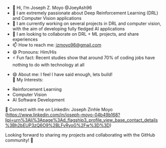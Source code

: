 - 👋 Hi, I’m Joseph Z. Moyo @JoeyAsh96
- 👀 I am extremely passionate about Deep Reinforcement Learning (DRL) and Computer Vision applications
- 🌱 I am currently working on several projects in DRL and computer vision, with the aim of developing fully fledged AI applications 
- 💞️ I am looking to collaborate on DRL + ML projects, and share experiences  
- 📫 How to reach me: jzmoyo96@gmail.com
- 😄 Pronouns: Him/His
- ⚡ Fun fact: Recent studies show that around 70% of coding jobs have nothing to do with technology at all
+ 😄 About me:
  I feel I have said enough, lets build!  
🌟 My Interests:
- Reinforcement Learning
- Computer Vision
- AI Software Development

🔗 Connect with me on LinkedIn: Joseph Zinhle Moyo (https://www.linkedin.com/in/joseph-moyo-04b49b168?lipi=urn%3Ali%3Apage%3Ad_flagship3_profile_view_base_contact_details%3Bh2bEUP3zQ6O9%2BLFvRyoG%2Fw%3D%3D)

Looking forward to sharing my projects and collaborating with the GitHub community! 🚀

<!---
JoeyAsh96/JoeyAsh96 is a ✨ special ✨ repository because its `README.md` (this file) appears on your GitHub profile.
You can click the Preview link to take a look at your changes.
--->
